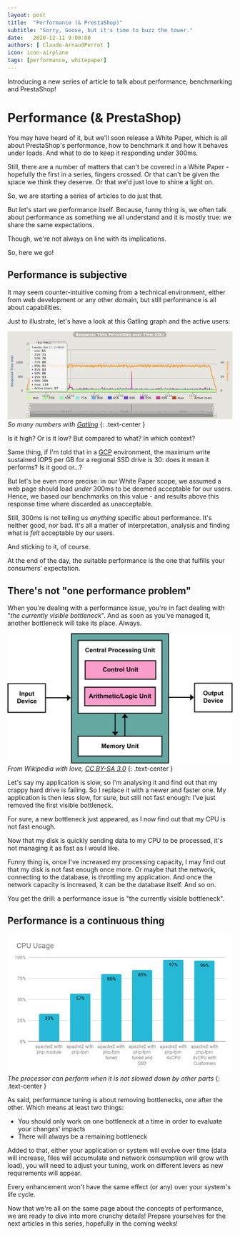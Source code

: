 ```yaml
---
layout: post
title:  "Performance (& PrestaShop)"
subtitle: "Sorry, Goose, but it's time to buzz the tower."
date:   2020-12-11 9:00:00
authors: [ Claude-ArnaudPerrot ]
icon: icon-airplane
tags: [performance, whitepaper]
---
```


Introducing a new series of article to talk about performance, benchmarking and PrestaShop!


# Performance (& PrestaShop)

You may have heard of it, but we'll soon release a White Paper, which is all about PrestaShop's performance, how to benchmark it and how it behaves under loads. And what to do to keep it responding under 300ms.

Still, there are a number of matters that can't be covered in a White Paper - hopefully the first in a series, fingers crossed.
Or that can't be given the space we think they deserve.
Or that we'd just love to shine a light on.

So, we are starting a series of articles to do just that.

But let's start we performance itself.
Because, funny thing is, we often talk about performance as something we all understand and it is mostly true: we share the same expectations. 

Though, we're not always on line with its implications.

So, here we go!

## Performance is subjective

It may seem counter-intuitive coming from a technical environment, either from web development or any other domain, but still performance is all about capabilities.

Just to illustrate, let's have a look at this Gatling graph and the active users:

![NotANumber][NotANumber]
_So many numbers with [Gatling](https://gatling.io/)_
{: .text-center }

Is it high? Or is it low? But compared to what? In which context?

Same thing, if I'm told that in a [GCP](https://cloud.google.com/gcp/) environment, the maximum write sustained IOPS per GB for a regional SSD drive is 30: does it mean it performs? Is it good or...? 

But let's be even more precise: in our White Paper scope, we assumed a web page should load *under* 300ms to be deemed acceptable for our users. Hence, we based our benchmarks on this value - and results above this response time where discarded as unacceptable.

Still, 300ms is not telling us *anything* specific about performance. It's neither good, nor bad. It's all a matter of interpretation, analysis and finding what is *felt* acceptable by our users. 

And sticking to it, of course.

At the end of the day, the suitable performance is the one that fulfills your consumers' expectation.

## There's not "one performance problem"

When you're dealing with a performance issue, you're in fact dealing with "*the currently visible bottleneck*". And as soon as you've managed it, another bottleneck will take its place. Always.

![Bottleneck][Bottleneck]
_From Wikipedia with love, [CC BY-SA 3.0](https://creativecommons.org/licenses/by-sa/3.0/)_
{: .text-center }

Let's say my application is slow, so I'm analysing it and find out that my crappy hard drive is failing. So I replace it with a newer and faster one. 
My application is then less slow, for sure, but still not fast enough: I've just removed the first visible bottleneck.

For sure, a new bottleneck just appeared, as I now find out that my CPU is not fast enough.

Now that my disk is quickly sending data to my CPU to be processed, it's not managing it as fast as I would like.

Funny thing is, once I've increased my processing capacity, I may find out that my disk is not fast enough once more. Or maybe that the network, connecting to the database, is throttling my application. And once the network capacity is increased, it can be the database itself. And so on.

You get the drill: a performance issue is "the currently visible bottleneck". 

## Performance is a continuous thing

![UpUpAndAway][UpUpAndAway]
_The processor can perform when it is not slowed down by other parts_
{: .text-center }

As said, performance tuning is about removing bottlenecks, one after the other. Which means at least two things:

 * You should only work on one bottleneck at a time in order to evaluate your changes' impacts
 * There will always be a remaining bottleneck

Added to that, either your application or system will evolve over time (data will increase, files will accumulate and network consumption will grow with load), you will need to adjust your tuning, work on different levers as new requirements will appear.

Every enhancement won't have the same effect (or any) over your system's life cycle.

Now that we're all on the same page about the concepts of performance, we are ready to dive into more crunchy details! Prepare yourselves for the next articles in this series, hopefully in the coming weeks!

[NotANumber]: /assets/images/2020/12/ResponseTimePercentile.png
[Bottleneck]: /assets/images/2020/12/Von_Neumann_Architecture.png
[UpUpAndAway]: /assets/images/2020/12/cpuusage.png
